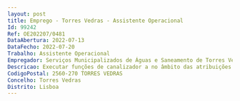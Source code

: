 ```yaml
--- 
layout: post
title: Emprego - Torres Vedras - Assistente Operacional
Id: 99242
Ref: OE202207/0481
DataAbertura: 2022-07-13
DataFecho: 2022-07-20
Trabalho: Assistente Operacional
Empregador: Serviços Municipalizados de Águas e Saneamento de Torres Vedras
Descricao: Executar funções de canalizador a no âmbito das atribuições da subunidade orgânica e outras tarefas inerentes, bem como conduzir veículos sempre que necessário para a satisfação das necessidades do serviço, desde que devidamente habilitado para o efeito, no âmbito das atribuições da Unidade de Construção e Manutenção de Redes de Água da Divisão de Construção, Manutenção e Infraestruturas destes SMAS.
CodigoPostal: 2560-270 TORRES VEDRAS
Concelho: Torres Vedras
Distrito: Lisboa
--- 
```

